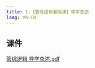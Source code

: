 ```yaml
---
title: 1.【管综逻辑基础课】导学总述
lang: zh-CN
---
```


## 课件
[管综逻辑 导学总述.pdf](..%2F..%2Fpublic%2Flogic%2F1.%E9%80%BB%E8%BE%91-%E5%9F%BA%E7%A1%80%E7%9F%A5%E8%AF%86%2F1.%E3%80%90%E7%AE%A1%E7%BB%BC%E9%80%BB%E8%BE%91%E5%9F%BA%E7%A1%80%E8%AF%BE%E3%80%91%E5%AF%BC%E5%AD%A6%E6%80%BB%E8%BF%B0%2F%E7%AE%A1%E7%BB%BC%E9%80%BB%E8%BE%91%20%E5%AF%BC%E5%AD%A6%E6%80%BB%E8%BF%B0.pdf)


